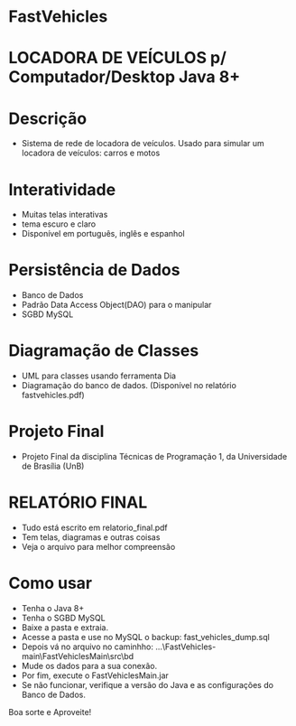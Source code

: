 # FastVehicles
# LOCADORA DE VEÍCULOS p/ Computador/Desktop Java 8+
# Descrição
* Sistema de rede de locadora de veículos. Usado para simular um locadora de veículos: carros e motos
# Interatividade
* Muitas telas interativas
* tema escuro e claro
* Disponível em português, inglês e espanhol
# Persistência de Dados
* Banco de Dados
* Padrão Data Access Object(DAO) para o manipular
* SGBD MySQL
# Diagramação de Classes
* UML para classes usando ferramenta Dia
* Diagramação do banco de dados. (Disponível no relatório fastvehicles.pdf) 
# Projeto Final
* Projeto Final da disciplina Técnicas de Programação 1, da Universidade de Brasília (UnB)
# RELATÓRIO FINAL
* Tudo está escrito em relatorio_final.pdf
* Tem telas, diagramas e outras coisas
* Veja o arquivo para melhor compreensão
# Como usar
* Tenha o Java 8+
* Tenha o SGBD MySQL
* Baixe a pasta e extraia.
* Acesse a pasta e use no MySQL o backup: fast_vehicles_dump.sql
* Depois vá no arquivo no caminhho: ...\FastVehicles-main\FastVehiclesMain\src\bd
* Mude os dados para a sua conexão.
* Por fim, execute o FastVehiclesMain.jar
* Se não funcionar, verifique a versão do Java e as configurações do Banco de Dados.

Boa sorte e Aproveite!
